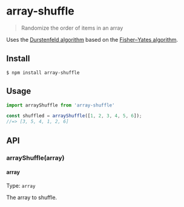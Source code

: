 # array-shuffle

> Randomize the order of items in an array

Uses the [Durstenfeld algorithm](https://en.wikipedia.org/wiki/Fisher%E2%80%93Yates_shuffle#The_modern_algorithm) based on the [Fisher–Yates algorithm](https://en.wikipedia.org/wiki/Fisher%E2%80%93Yates_shuffle).

## Install

```
$ npm install array-shuffle
```

## Usage

```js
import arrayShuffle from 'array-shuffle'

const shuffled = arrayShuffle([1, 2, 3, 4, 5, 6]);
//=> [3, 5, 4, 1, 2, 6]
```

## API

### arrayShuffle(array)

#### array

Type: `array`

The array to shuffle.
